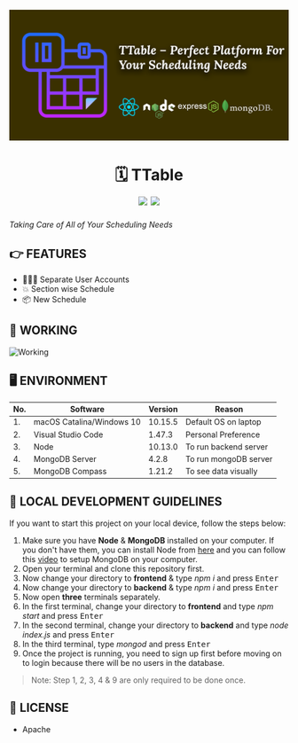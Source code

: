 ![TTable cover picture](images/cover.png)

<div align="center">
	<h1>🗓 TTable <br>
	<img src="https://img.shields.io/badge/version-v1.2.0-green">
	<img src="https://img.shields.io/badge/license-Apache-green">
	</h1>
</div>

*Taking Care of All of Your Scheduling Needs*

## 👉 FEATURES

- 👨🏻‍💻 Separate User Accounts
- 💥 Section wise Schedule
- 📦 New Schedule

## 🎩 WORKING

![Working](images/working.gif)

## 🖥 ENVIRONMENT

| No. | Software                  | Version | Reason                |
| --- | ------------------------- | ------- | --------------------- |
| 1.  | macOS Catalina/Windows 10 | 10.15.5 | Default OS on laptop  |
| 2.  | Visual Studio Code        | 1.47.3  | Personal Preference   |
| 3.  | Node                      | 10.13.0 | To run backend server |
| 4.  | MongoDB Server            | 4.2.8   | To run mongoDB server |
| 5.  | MongoDB Compass           | 1.21.2  | To see data visually  |


## 🚀 LOCAL DEVELOPMENT GUIDELINES

If you want to start this project on your local device, follow the steps below:

1. Make sure you have **Node** & **MongoDB** installed on your computer. If you don't have them, you can install Node from [here](https://nodejs.org/en/download/) and you can follow this [video](https://www.youtube.com/watch?v=FwMwO8pXfq0) to setup MongoDB on your computer.
2. Open your terminal and clone this repository first.
3. Now change your directory to **frontend** & type *npm i* and press <kbd>Enter</kbd>
4. Now change your directory to **backend** & type *npm i* and press <kbd>Enter</kbd>
5. Now open **three** terminals separately.
6. In the first terminal, change your directory to **frontend** and type *npm start* and press <kbd>Enter</kbd>
7. In the second terminal, change your directory to **backend** and type *node index.js* and press <kbd>Enter</kbd>
8. In the third terminal, type *mongod* and press <kbd>Enter</kbd>
9. Once the project is running, you need to sign up first before moving on to login because there will be no users in the database.

> Note: Step 1, 2, 3, 4 & 9 are only required to be done once.

## 🔑 LICENSE

- Apache
